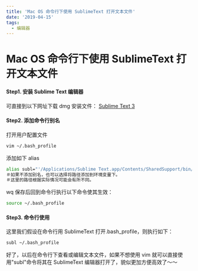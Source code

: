 ```yaml
---
title: 'Mac OS 命令行下使用 SublimeText 打开文本文件'
date: '2019-04-15'
tags:
  - 编辑器
---
```


# Mac OS 命令行下使用 SublimeText 打开文本文件

#### Step1. 安装 Sublime Text 编辑器

可直接到以下网址下载 dmg 安装文件：
[Sublime Text 3](https://link.jianshu.com?t=https://www.sublimetext.com/3)

#### Step2. 添加命令行别名

打开用户配置文件

```bash
vim ~/.bash_profile
```

添加如下 alias

```bash
alias subl="'/Applications/Sublime Text.app/Contents/SharedSupport/bin/subl'"
＃如果不添加别名，也可以选择将路径添加到环境变量下。
＃这里的路径根据实际情况可能会有所不同。
```

wq 保存后回到命令行执行以下命令使其生效：

```bash
source ~/.bash_profile
```

#### Step3. 命令行使用

这里我们假设在命令行用 SublimeText 打开.bash_profile，则执行如下：

```bash
subl ~/.bash_profile
```

好了，以后在命令行下查看或编辑文本文件，如果不想使用 vim 就可以直接使用"subl"命令将其在 SublimeText 编辑器打开了，貌似更加方便高效了～～
